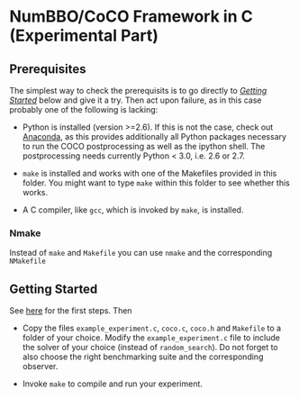 NumBBO/CoCO Framework in C (Experimental Part)
==============================================

Prerequisites
-------------

The simplest way to check the prerequisits is to go directly to [_Getting Started_](#Getting-Started)
below and give it a try. Then act upon failure, as in this case probably one of
the following is lacking: 

- Python is installed (version >=2.6). If this is not the case, check out
  [Anaconda](https://www.continuum.io), as this provides additionally all
  Python packages necessary to run the COCO postprocessing as well as the
  ipython shell. The postprocessing needs currently Python < 3.0, i.e. 2.6 or 2.7.

- `make` is installed and works with one of the Makefiles provided in 
  this folder. You might want to type `make` within this folder to see 
  whether this works. 
  
- A C compiler, like `gcc`, which is invoked by `make`, is installed. 

### Nmake

Instead of `make` and `Makefile` you can use `nmake` and the corresponding `NMakefile`


Getting Started
---------------

See [here](../../../README.md#Getting-Started) for the first steps. Then

- Copy the files `example_experiment.c`, `coco.c`, `coco.h` and `Makefile` to a folder
  of your choice. Modify the `example_experiment.c` file to include the solver of your
  choice (instead of  `random_search`). Do not forget to also choose the right
  benchmarking suite and the corresponding observer.

- Invoke `make` to compile and run your experiment.
